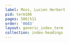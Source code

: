 ```yaml
---
label: Moss, Lucien Herbert
pid: term106
pages: 506|511
order: '0683'
layout: generic_index_term
collection: index-headings
---
```

